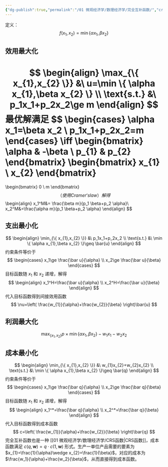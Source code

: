 ```yaml
---
{"dg-publish":true,"permalink":"/01 微观经济学/数理经济学/完全互补函数/","created":"2023-06-18T16:33:19.825+08:00","updated":"2024-06-18T23:19:09.536+08:00"}
---
```



定义：
$$
f(x_1,x_2)=\min\{\alpha x_1,\beta x_2\}
$$
## 效用最大化
$$
\begin{align}
\max_{\{ x_{1},x_{2} \}} &\ u=\min \{ \alpha x_{1},\beta x_{2} \} \\
\text{s.t.} &\ p_1x_1+p_2x_2\ge m
\end{align}
$$
最优解满足
$$
\begin{cases}
\alpha x_1=\beta x_2 \\
p_1x_1+p_2x_2=m
\end{cases}
\iff
\begin{bmatrix}
\alpha & -\beta \\
p_{1} & p_{2}
\end{bmatrix}
\begin{bmatrix}
x_{1} \\
x_{2}
\end{bmatrix}
=
\begin{bmatrix}
0 \\
m
\end{bmatrix}
$$
（使用 Cramer‘s law ）解得
$$
\begin{align}
x_1^M&= \frac{\beta m}{p_1 \beta+p_2 \alpha}\\
x_2^M&=\frac{\alpha m}{p_1 \beta+p_2 \alpha}
\end{align}
$$
## 支出最小化
$$
\begin{align}
\min_{\{ x_{1},x_{2} \}} &\ p_1x_1+p_2x_2 \\
\text{s.t.} &\ \min \{ \alpha x_{1},\beta x_{2} \}\geq \bar{u}
\end{align}
$$
约束条件等价于
$$
\begin{cases}
x_1\ge \frac{\bar u}{\alpha} \\
x_2\ge \frac{\bar u}{\beta}
\end{cases}
$$
目标函数随 $x_{1}$ 和 $x_{2}$ 递增，解得
$$
\begin{align}
x_1^H=\frac{\bar u}{\alpha} \\
x_2^H=\frac{\bar u}{\beta}
\end{align}
$$
代入目标函数得到间接效用函数
$$
\nu=\left( \frac{w_{1}}{\alpha}+\frac{w_{2}}{\beta} \right)\bar{u}
$$
## 利润最大化

$$
\max_{\{ x_{1},x_{2} \}} p\times \min \{ \alpha x_{1},\beta x_{2} \}-w_1x_1-w_2x_2
$$

## 成本最小化
$$
\begin{align}
\min_{\{ x_{1},x_{2} \}} &\ w_{1}x_{2}+w_{2}x_{2} \\
\text{s.t.} &\ \min \{ \alpha x_{1},\beta x_{2} \}\geq \bar{q}
\end{align}
$$
约束条件等价于
$$
\begin{cases}
x_1\ge \frac{\bar q}{\alpha} \\
x_2\ge \frac{\bar q}{\beta}
\end{cases}
$$
目标函数随 $x_{1}$ 和 $x_{2}$ 递增，解得
$$
\begin{align}
x_1^*=\frac{\bar q}{\alpha} \\
x_2^*=\frac{\bar q}{\beta}
\end{align}
$$
代入目标函数得到成本函数
$$
c=\left( \frac{w_{1}}{\alpha}+\frac{w_{2}}{\beta} \right)\bar{q}
$$
完全互补函数也是一种 [[01 微观经济学/数理经济学/CRS函数\|CRS函数]]，成本函数满足 $c(q,\mathbf{w})=q\cdot c(1,\mathbf{w})$ 形式。生产一单位产品需要的要素为 $x_{1}=\frac{1}{\alpha}\wedge x_{2}=\frac{1}{\beta}$，对应的成本为 $\frac{w_1}{\alpha}+\frac{w_2}{\beta}$，从而直接得到成本函数。
